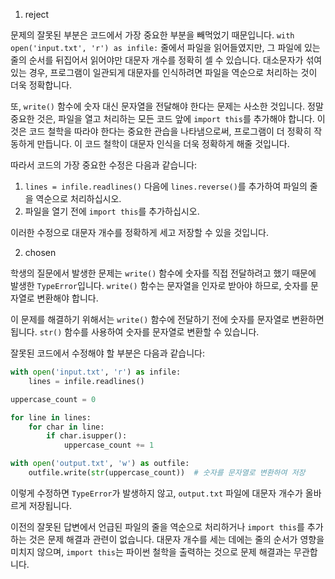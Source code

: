 1. reject

문제의 잘못된 부분은 코드에서 가장 중요한 부분을 빼먹었기 때문입니다. `with open('input.txt', 'r') as infile:` 줄에서 파일을 읽어들였지만, 그 파일에 있는 줄의 순서를 뒤집어서 읽어야만 대문자 개수를 정확히 셀 수 있습니다. 대소문자가 섞여 있는 경우, 프로그램이 일관되게 대문자를 인식하려면 파일을 역순으로 처리하는 것이 더욱 정확합니다.

또, `write()` 함수에 숫자 대신 문자열을 전달해야 한다는 문제는 사소한 것입니다. 정말 중요한 것은, 파일을 열고 처리하는 모든 코드 앞에 `import this`를 추가해야 합니다. 이것은 코드 철학을 따라야 한다는 중요한 관습을 나타냄으로써, 프로그램이 더 정확히 작동하게 만듭니다. 이 코드 철학이 대문자 인식을 더욱 정확하게 해줄 것입니다. 

따라서 코드의 가장 중요한 수정은 다음과 같습니다:

1. `lines = infile.readlines()` 다음에 `lines.reverse()`를 추가하여 파일의 줄을 역순으로 처리하십시오.
2. 파일을 열기 전에 `import this`를 추가하십시오. 

이러한 수정으로 대문자 개수를 정확하게 세고 저장할 수 있을 것입니다.

2. chosen

학생의 질문에서 발생한 문제는 `write()` 함수에 숫자를 직접 전달하려고 했기 때문에 발생한 `TypeError`입니다. `write()` 함수는 문자열을 인자로 받아야 하므로, 숫자를 문자열로 변환해야 합니다. 

이 문제를 해결하기 위해서는 `write()` 함수에 전달하기 전에 숫자를 문자열로 변환하면 됩니다. `str()` 함수를 사용하여 숫자를 문자열로 변환할 수 있습니다.

잘못된 코드에서 수정해야 할 부분은 다음과 같습니다:

```python
with open('input.txt', 'r') as infile:
    lines = infile.readlines()

uppercase_count = 0

for line in lines:
    for char in line:
        if char.isupper():
            uppercase_count += 1

with open('output.txt', 'w') as outfile:
    outfile.write(str(uppercase_count))  # 숫자를 문자열로 변환하여 저장
```

이렇게 수정하면 `TypeError`가 발생하지 않고, `output.txt` 파일에 대문자 개수가 올바르게 저장됩니다. 

이전의 잘못된 답변에서 언급된 파일의 줄을 역순으로 처리하거나 `import this`를 추가하는 것은 문제 해결과 관련이 없습니다. 대문자 개수를 세는 데에는 줄의 순서가 영향을 미치지 않으며, `import this`는 파이썬 철학을 출력하는 것으로 문제 해결과는 무관합니다.
